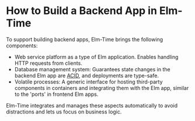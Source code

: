 # How to Build a Backend App in Elm-Time

To support building backend apps, Elm-Time brings the following components:

+ Web service platform as a type of Elm application. Enables handling HTTP requests from clients.
+ Database management system: Guarantees state changes in the backend Elm app are [ACID](https://en.wikipedia.org/wiki/ACID), and deployments are type-safe.
+ Volatile processes: A generic interface for hosting third-party components in containers and integrating them with the Elm app, similar to the 'ports' in frontend Elm apps.

Elm-Time integrates and manages these aspects automatically to avoid distractions and lets us focus on business logic.
